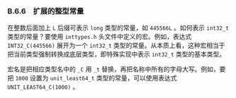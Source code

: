 ### B.6.6　扩展的整型常量

在整数后面加上 `L` 后缀可表示 `long` 类型的常量，如 `445566L` 。如何表示 `int32_t` 类型的常量？要使用 `inttypes.h` 头文件中定义的宏。例如，表达式 `INT32_C(445566)` 展开为一个 `int32_t` 类型的常量。从本质上看，这种宏相当于把当前类型强制转换成底层类型，即特殊实现中表示 `int32_t` 类型的基本类型。

宏名是把相应类型名中的 `_C` 用 `_t` 替换，再把名称中所有的字母大写。例如，要把 `1000` 设置为 `unit_least64_t` 类型的常量，可以使用表达式 `UNIT_LEAST64_C(1000)` 。

